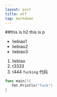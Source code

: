 ```yaml
---
layout: post
title: wtf
tag: markdown
---
```


##this is h2
this is p
- liebiao1
- liebiao2
- liebiao3
1. liebiao
2. t3333
3. t444 `fucking`
代码

```go
func main(){
   fmt.Println("fuck")
}
```
